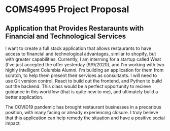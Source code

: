 # COMS4995 Project Proposal


## Application that Provides Restaraunts with Financial and Technological Services 

I want to create a full stack application that allows restaurants to have access to financial and technological advantages, similar to shopify, but with greater capabilities. Currently, I am interning for a startup called Weat (I've just accepted the offer yesterday (9/9/2020), and I'm working with two highly intelligent Columbia Alumni. I'm building an application for them from scratch, to help them present their services as consultants. I will need to use Git version control, React to build out the frontend, and Python to build out the backend. This class would be a perfect opportunity to recieve guidance in this workflow (that is quite new to me), and ultimately build a better application.

The COVID19 pandemic has brought restaurant businesses in a precarious position, with many facing or already experiencing closure. I truly believe that this application can help remedy the situation and have a positive social impact.



